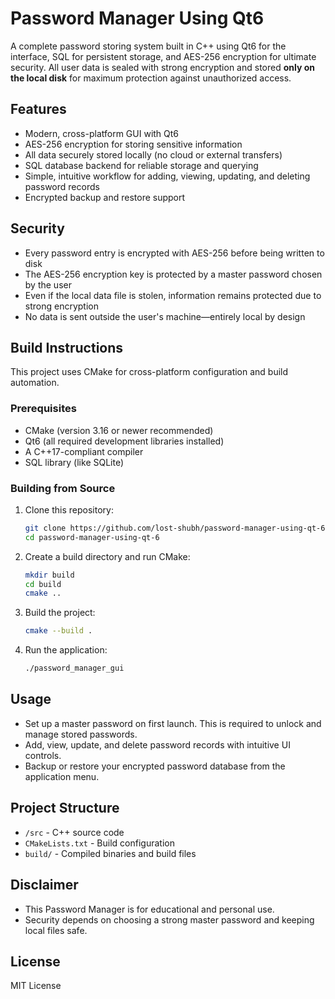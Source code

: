 # Password Manager Using Qt6

A complete password storing system built in C++ using Qt6 for the interface, SQL for persistent storage, and AES-256 encryption for ultimate security. All user data is sealed with strong encryption and stored **only on the local disk** for maximum protection against unauthorized access.

## Features

- Modern, cross-platform GUI with Qt6
- AES-256 encryption for storing sensitive information
- All data securely stored locally (no cloud or external transfers)
- SQL database backend for reliable storage and querying
- Simple, intuitive workflow for adding, viewing, updating, and deleting password records
- Encrypted backup and restore support

## Security

- Every password entry is encrypted with AES-256 before being written to disk
- The AES-256 encryption key is protected by a master password chosen by the user
- Even if the local data file is stolen, information remains protected due to strong encryption
- No data is sent outside the user's machine—entirely local by design

## Build Instructions

This project uses CMake for cross-platform configuration and build automation.

### Prerequisites

- CMake (version 3.16 or newer recommended)
- Qt6 (all required development libraries installed)
- A C++17-compliant compiler
- SQL library (like SQLite)

### Building from Source

1. Clone this repository:
   ```bash
   git clone https://github.com/lost-shubh/password-manager-using-qt-6.git
   cd password-manager-using-qt-6
   ```
2. Create a build directory and run CMake:
   ```bash
   mkdir build
   cd build
   cmake ..
   ```
3. Build the project:
   ```bash
   cmake --build .
   ```
4. Run the application:
   ```bash
   ./password_manager_gui
   ```

## Usage

- Set up a master password on first launch. This is required to unlock and manage stored passwords.
- Add, view, update, and delete password records with intuitive UI controls.
- Backup or restore your encrypted password database from the application menu.

## Project Structure

- `/src` - C++ source code
- `CMakeLists.txt` - Build configuration
- `build/` - Compiled binaries and build files

## Disclaimer

- This Password Manager is for educational and personal use.
- Security depends on choosing a strong master password and keeping local files safe.

## License

MIT License
